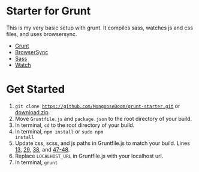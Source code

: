 # Starter for Grunt

This is my very basic setup with grunt. It compiles sass, watches js and css files, and uses browsersync.

- [Grunt](http://gruntjs.com/)
- [BrowserSync](http://www.browsersync.io/)
- [Sass](https://www.npmjs.com/package/grunt-contrib-sass)
- [Watch](https://www.npmjs.com/package/grunt-contrib-watch)

# Get Started

1. <code>git clone https://github.com/MongooseDoom/grunt-starter.git</code> or [download zip](https://github.com/MongooseDoom/grunt-starter/archive/master.zip).
2. Move <code>Gruntfile.js</code> and <code>package.json</code> to the root directory of your build.
3. In terminal, <code>cd</code> to the root directory of your build.
4. In terminal, <code>npm install</code> or <code>sudo npm install</code>
5. Update css, scss, and js paths in Gruntfile.js to match your build. Lines [13](https://github.com/MongooseDoom/grunt-starter/blob/master/Gruntfile.js#L13), [29](https://github.com/MongooseDoom/grunt-starter/blob/master/Gruntfile.js#L29), [38](https://github.com/MongooseDoom/grunt-starter/blob/master/Gruntfile.js#L38), and [47-48](https://github.com/MongooseDoom/grunt-starter/blob/master/Gruntfile.js#L47-L48).
6. Replace <code>LOCALHOST_URL</code> in Gruntfile.js with your localhost url.
7. In terminal, <code>grunt</code>